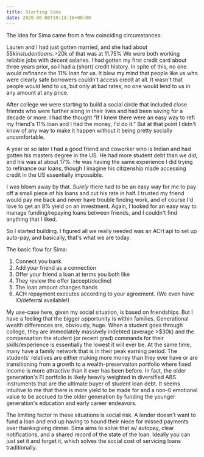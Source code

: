 ```yaml
---
title: Starting Sima
date: 2020-06-06T19:14:16+00:00
---
```


The idea for Sima came from a few coinciding circumstances:

Lauren and I had just gotten married, and she had about $55k in student loans. >$20k of that was at 11.75% We were both working reliable jobs with decent salaries. I had gotten my first credit card about three years prior, so I had a (short) credit history. In spite of this, no one would refinance the 11% loan for us. It blew my mind that people like us who were clearly safe borrowers couldn't access credit at all. It wasn't that people would lend to us, but only at bad rates; no one would lend to us in any amount at any price.

After college we were starting to build a social circle that included close friends who were further along in their lives and had been saving for a decade or more. I had the thought "If I knew there were an easy way to refi my friend's 11% loan and I had the money, I'd do it." But at that point I didn't know of any way to make it happen without it being pretty socially uncomfortable. 

A year or so later I had a good friend and coworker who is Indian and had gotten his masters degree in the US. He had more student debt than we did, and his was at about 17%. He was having the same experience I did trying to refinance our loans, though I imagine his citizenship made accessing credit in the US essentially impossible.

I was blown away by that. *Surely* there had to be an easy way for me to pay off a small piece of his loans and cut his rate in half. I trusted my friend would pay me back and never have trouble finding work, and of course I'd love to get an 8% yield on an investment. Again, I looked for an easy way to manage funding/repaying loans between friends, and I couldn't find anything that I liked. 

So I started building. I figured all we really needed was an ACH api to set up auto-pay, and basically, that's what we are today.

The basic flow for Sima:

1. Connect you bank
1. Add your friend as a connection
1. Offer your friend a loan at terms you both like
1. They review the offer (accept/decline)
1. The loan amount changes hands
1. ACH repayment executes according to your agreement. (We even have IO/deferral available!)

My use-case here, given my social situation, is based on friendships. But I have a feeling that the bigger opportunity is within families. Generational wealth differences are, obviously, huge. When a student goes through college, they are immediately massively indebted (average >$30k) and the compensation the student (or recent grad) commands for their skills/experience is essentially the lowest it will ever be. At the same time, many have a family network that is in their peak earning period. The students' relatives are either making more money than they ever have or are transitioning from a growth to a wealth-preservation portfolio where fixed income is more attractive than it ever has been before. In fact, the older generation's FI portfolio is likely heavily weighted in diversified ABS instruments that are the ultimate buyer of student loan debt. It seems intuitive to me that there is more yield to be made for and a non-0 emotional value to be accrued to the older generation by funding the younger generation's education and early career endeavors.

The limiting factor in these situations is social risk. A lender doesn't want to fund a loan and end up having to hound their niece for missed payments over thanksgiving dinner. Sima aims to solve that w/ autopay, clear notifications, and a shared record of the state of the loan. Ideally you can just set it and forget it, which solves the social cost of servicing loans traditionally.  
